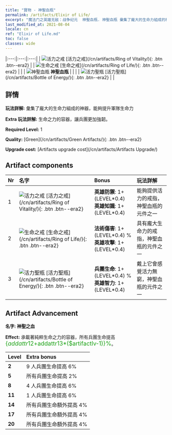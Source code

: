 ```yaml
---
title: "寶物 - 神聖血瓶"
permalink: /artifacts/Elixir of Life/
excerpt: "魔法门之英雄无敌：战争纪元  神聖血瓶. 神聖血瓶 彙集了龐大的生命力組成的神器，能夠提升軍隊生命力"
last_modified_at: 2021-08-04
locale: cn
ref: "Elixir of Life.md"
toc: false
classes: wide
---
```


  |:---:|:---:|:---:| 
  | ![活力之戒](/images/t/artifact_40111.png) [活力之戒](/cn/artifacts/Ring of Vitality/){: .btn .btn--era2} |   | ![生命之戒](/images/t/artifact_40112.png) [生命之戒](/cn/artifacts/Ring of Life/){: .btn .btn--era2} | 
  |   | ![神聖血瓶](/images/t/icon_artifact_11.png) **神聖血瓶** |  | 
  |   | ![活力聖瓶](/images/t/artifact_40113.png) [活力聖瓶](/cn/artifacts/Bottle of Energy/){: .btn .btn--era2} |   | 


## 詳情

 **玩法詳解:** 彙集了龐大的生命力組成的神器，能夠提升軍隊生命力

 **Extra 玩法詳解:** 生命之力的容器，讓兵團更加強韌。

 **Required Level:** 1

 **Quality:** [Green](/cn/artifacts/Green Artifacts/){: .btn .btn--era2}

 **Upgrade cost:** [Artifacts upgrade cost](/cn/artifacts/Artifacts Upgrade/)



## Artifact components

  | Nr |    名字    |   Bonus | 玩法詳解 | 
  |:---|:-----------|:--------|:------------| 
  | 1 | ![活力之戒](/images/t/artifact_40111.png) [活力之戒](/cn/artifacts/Ring of Vitality/){: .btn .btn--era2} | **英雄防禦**: 1+(LEVEL\*0.4)<br/>**英雄知識**: 1+(LEVEL\*0.4) | 能夠提供活力的戒指，神聖血瓶的元件之一 | 
  | 2 | ![生命之戒](/images/t/artifact_40112.png) [生命之戒](/cn/artifacts/Ring of Life/){: .btn .btn--era2} | **法術傷害**: 1+(LEVEL\*0.4) %<br/>**英雄攻擊**: 1+(LEVEL\*0.4) | 具有龐大生命力的戒指，神聖血瓶的元件之一 | 
  | 3 | ![活力聖瓶](/images/t/artifact_40113.png) [活力聖瓶](/cn/artifacts/Bottle of Energy/){: .btn .btn--era2} | **兵團生命**: 1+(LEVEL\*0.4) %<br/>**英雄智力**: 1+(LEVEL\*0.4) | 戴上它會感覺活力無窮，神聖血瓶的元件之一 | 


## Artifact Advancement

 **名字: 神聖之血**

 **Effect:** 承載著純粹生命之力的容器，所有兵團生命提高 <span style="color: #1ca216;font-size:18px">{$addattr12+$addattr13*($artifactlv-1)}%</span>。

  |  Level  |    Extra bonus  | 
  |:--------|:----------------| 
  | **2** | 9 人兵團生命提高 6% | 
  | **5** | 所有兵團生命提高 2% | 
  | **8** | 4 人兵團生命提高 6% | 
  | **11** | 1 人兵團生命提高 6% | 
  | **14** | 所有兵團生命額外提高 4% | 
  | **17** | 所有兵團生命額外提高 4% | 
  | **20** | 所有兵團生命額外提高 4% | 
